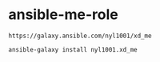 # ansible-me-role
```
https://galaxy.ansible.com/nyl1001/xd_me

ansible-galaxy install nyl1001.xd_me

```
